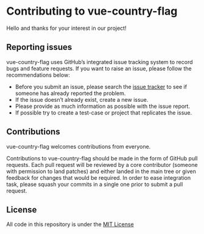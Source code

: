 # Contributing to vue-country-flag

Hello and thanks for your interest in our project!

## Reporting issues

vue-country-flag uses GitHub’s integrated issue tracking system to record bugs and feature requests. If you want to raise an issue, please follow the recommendations below:

- Before you submit an issue, please search the [issue tracker](https://github.com/P3trur0/vue-country-flag/issues) to see if someone has already reported the problem.
- If the issue doesn’t already exist, create a new issue.
- Please provide as much information as possible with the issue report.
- If possible try to create a test-case or project that replicates the issue. 

## Contributions

vue-country-flag welcomes contributions from everyone.

Contributions to vue-country-flag should be made in the form of GitHub pull requests. Each pull request will
be reviewed by a core contributor (someone with permission to land patches) and either landed in the
main tree or given feedback for changes that would be required.
In order to ease integration task, please squash your commits in a single one prior to submit a pull request.

## License

All code in this repository is under the [MIT License](https://opensource.org/licenses/MIT)
